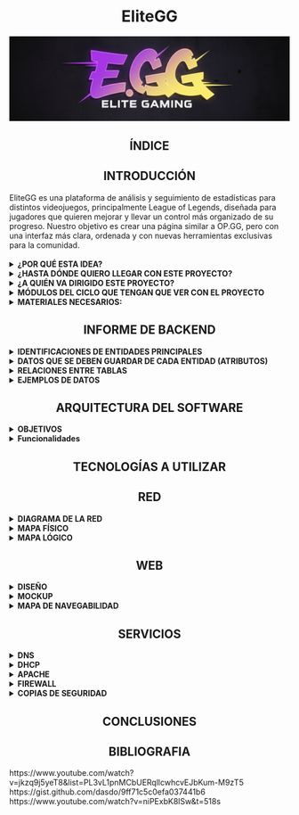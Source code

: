  <div align="center">
    <h1 style="text-align: center;">EliteGG</h1>
</div>

![Mi logo](assets/logo.png)

<div align="center">
    <h2 style="text-align: center;">ÍNDICE</h2>
</div>

<div align="center">
    <h2 style="text-align: center;">INTRODUCCIÓN</h2>
</div>

<div>
    EliteGG es una plataforma de análisis y seguimiento de estadísticas para distintos videojuegos, principalmente League of Legends, diseñada para jugadores que quieren mejorar y llevar un control más organizado de su progreso.
Nuestro objetivo es crear una página similar a OP.GG, pero con una interfaz más clara, ordenada y con nuevas herramientas exclusivas para la comunidad. 
    <br><br>
    <details>
    <summary><strong>¿POR QUÉ ESTA IDEA?</strong></summary>
    <hr style="margin-top: 10px; margin-bottom: 0px; border: none; height: 1px; visibility: hidden;">

Como usuarios habituales de este tipo de páginas, creemos que sería interesante crear una que sea nuestra. Además, el tema nos apasiona, ya que trata de un videojuego que se disfruta en el tiempo libre.<br>
Otra razón importante es poder desarrollar una página que resuelva los fallos de las webs existentes en este ámbito. Al ser usuarios recurrentes de estos servicios, se ha identificado varias áreas de mejora y funcionalidades que serán muy útiles e interesantes para la comunidad.
</details>
<details>
<summary><strong>¿HASTA DÓNDE QUIERO LLEGAR CON ESTE PROYECTO?</strong></summary>
<hr style="margin-top: 10px; margin-bottom: 0px; border: none; height: 1px; visibility: hidden;">
El objetivo principal es crear una página que sea realmente útil y consistente tanto a nivel técnico como a nivel visual, para ello se ha analizado distintas páginas ya existentes y listado las funcionalidades que la página acabará conteniendo. Dichas funciones son:<br>
1. Estadísticas personales detalladas: consultar historial de partidas, campeones más jugados y rendimiento por rol...<br>
2. Comparación con otros jugadores: medir tu nivel frente a amigos o rivales y descubrir en qué aspectos puedes mejorar.<br>
3. Calendario de eventos: Accede a un calendario con torneos, eventos y novedades del juego para no perderte nada. También puedes guardar algún equipo en concreto como favorito para recibir un correo cada vez que este tenga un partido.<br>
4. Consejos personalizados: Sugerencias de mejora basadas en tu estilo de juego y datos de la comunidad, como por ejemplo sugerencias de objetos según el campeón que quieras jugar y en contra de cuáles juegues. También te hará una plantilla donde podrás elegir qué campeones te gusta jugar para darte consejos de qué campeón de aquellos que te gustan deberías elegir en contra de enemigos concretos.<br>
5. La página también va a incluir videos de una corta duración haciendo una demostración de las habilidades de los personajes y de sus diferentes aspectos.<br>
</details>
<details>
 <summary><strong>¿A QUIÉN VA DIRIGIDO ESTE PROYECTO?</strong></summary>
 <hr style="margin-top: 10px; margin-bottom: 0px; border: none; height: 1px; visibility: hidden;">
El proyecto está dirigido a la comunidad de League of Legends, un factor que nos beneficia mucho en términos de visibilidad. Al ser un juego para todos los públicos, el único "requisito" para usar nuestra plataforma es jugar al juego. Aunque más adelante, si es posible, se incluirán más videojuegos, ya que así el alcance podrá ser mayor y así abarcar otras comunidades.
</details>
<details>
 <summary><strong>MÓDULOS DEL CICLO QUE TENGAN QUE VER CON EL PROYECTO</strong></summary>
  <hr style="margin-top: 10px; margin-bottom: 0px; border: none; height: 1px; visibility: hidden;">
 En el proyecto se incluirán varios módulos del curso:<br>
1. Aplicaciones web: Este módulo es fundamental, ya que necesitamos desarrollar una página web funcional y atractiva. Para ello, utilizaremos lenguajes de programación como HTML y CSS.<br>
2. Seguridad: La seguridad es un aspecto crucial. Implementaremos medidas para proteger nuestros servidores y la información de los usuarios (como sus nombres y contraseñas) contra posibles ataques o robos de datos.<br>
3. Sistemas operativos en red: Este módulo se aplicará directamente en el uso de máquinas virtuales (MV) para nuestros servidores, lo cual es esencial para el despliegue del proyecto.<br>
4. Servicios en red: Este módulo será imprescindible, ya que utilizaremos herramientas esenciales como DNS para el funcionamiento de nuestra plataforma.<br>
</details>
<details>
<summary><strong>MATERIALES NECESARIOS:</strong></summary>
<hr style="margin-top: 10px; margin-bottom: 0px; border: none; height: 1px; visibility: hidden;">
<strong>Físicos:<br></strong>
1. Ordenadores<br>
<strong>Lógicos:<br></strong>
1. Virtual Box (VM) <br>
2. Canva<br>
3. IA (Gemini)<br>
4. Visual Studio Code<br>
5. Vercel<br>
6. Trello<br>
7. Github<br>
8.Corrector<br>
9.Servicio DHCP en un servidor Windows diferente<br>
10.Servidor DNS primario<br>
11.Firewall: pfSense o Sophos<br>
12.Backup: Truenas y/o rsync<br>
13.Plan de contingencia<br>
</details>
    <div align="center">
    <h2 style="text-align: center;">INFORME DE BACKEND</h2>
</div>
<details>
<summary><strong>IDENTIFICACIONES DE ENTIDADES PRINCIPALES</strong></summary>
<hr style="margin-top: 10px; margin-bottom: 0px; border: none; height: 1px; visibility: hidden;">
<div>
<strong>¿Qué elementos importantes hay en tu web que necesitan almacenarse?<br></strong>
Usuarios y contraseñas, plan de eventos de los partidos oficiales, imágenes personajes, imágenes objetos, videos de las skins y habilidades (muchos videos), imágenes de cada juego para la primera página, y las recomendaciones que te da según tu personaje.
<br><br>
<strong>¿Qué tema de información almacena?<br></strong>
Usuarios (con contraseñas), fechas, imágenes, videos.
</div>
<br><br>
<strong>-¿Por qué necesitas guardarla en la base de datos?</strong>
    <br><br>
<div align="center">
  <img src="assets/tabla1.png" alt="tabla1">
</div>

<div>
*Los metadatos son los datos extendidos sobre un primer dato, en esta tabla improvisada hemos puesto de ejemplo un campeón (Jinx) que en este caso sería el dato.
Todo lo que muestra la tabla serían los metadatos de este campeón.
    <br><br>
</div>
<div align="center">
  <img src="assets/Tablajinx.png" alt="Tablajinx">
</div>
</details>

<details>
<summary><strong>DATOS QUE SE DEBEN GUARDAR DE CADA ENTIDAD (ATRIBUTOS)</strong></summary>
<hr style="margin-top: 10px; margin-bottom: 0px; border: none; height: 1px; visibility: hidden;">
Para cada entidad identificada en el punto anterior, describe qué información concreta se necesita guardar.
Por ejemplo, si una entidad es “Usuario”:<br>
1.Nombre<br>
2.Apellidos<br>
3.Correo electrónico<br>
4.Contraseña<br>
5.Fecha de registro<br>
    <br><br>
<strong>Indica el tipo de dato esperado (texto, número, fecha, etc.) y la definición que consideras que corresponde (varchar, int, decimal...)</strong><br>
<div align="center">
  <img src="assets/Tabla3.png" alt="Tabla3">
</div>
    <strong>*Booleano:</strong> Los datos booleanos son datos que se usan para conceptos positivos y negativos:<br>
Si/No<br>
Verdadero/Falso<br>
Afirmativo/negativo<br>
<div align="center">
  <img src="assets/EV.png" alt="EV">
</div>

<div align="center">
  <img src="assets/Tablacampeon.png" alt="Tablacampeon">
</div>

<div align="center">
  <img src="assets/Objetos.png" alt="Objetos">
</div>
</details>
<details>
<summary><strong>RELACIONES ENTRE TABLAS</strong></summary>
<hr style="margin-top: 10px; margin-bottom: 0px; border: none; height: 1px; visibility: hidden;">
    <div>

        
<strong>1.USUARIOS y CAMPEÓN/PERSONAJE (Estadísticas y Progreso)</strong><br>
Esta es la relación central para el análisis de estadísticas personales.<br>

<strong>2.USUARIOS y EVENTO/PARTIDO OFICIAL (Notificaciones y Favoritos)</strong><br>
Esta relación permite al sistema enviar las notificaciones por correo de los partidos favoritos.<br>

<strong>3.CAMPEÓN/PERSONAJE y OBJETOS (Consejos Personalizados)</strong><br>
Esta relación es fundamental para la funcionalidad de sugerencia de objetos e ítems contra campeones enemigos.<br>

<strong>4.CAMPEÓN/PERSONAJE u OBJETOS y ELEMENTOS MULTIMEDIA (Recursos)</strong><br>
Esta relación vincula los archivos de medios (imágenes, vídeos de skins, videos de habilidades) con la entidad a la que pertenecen.<br>
</div>
</details>

<details>
<summary><strong>EJEMPLOS DE DATOS</strong></summary>
<hr style="margin-top: 10px; margin-bottom: 0px; border: none; height: 1px; visibility: hidden;">
<div>
    Incluye un ejemplo de cada entidad con datos ficticios pero realistas.<br>
    <br><br>
  <div align="center">
  <img src="assets/USejemplo.png" alt="USejemplo">
  </div>  

<div align="center">
  <img src="assets/EVejemplo.png" alt="EVejemplo">
  </div>  

<div align="center">
  <img src="assets/OBejemplo.png" alt="OBejemplo">
  </div>
  
</div>
</details>

<div align="center">
    <h2 style="text-align: center;">ARQUITECTURA DEL SOFTWARE</h2>
</div>
<details>
 <summary><strong>OBJETIVOS</strong></summary>
  <hr style="margin-top: 10px; margin-bottom: 0px; border: none; height: 1px; visibility: hidden;">
 Estos són en formato lista los objetivos que tenemos con nuestra página:<br>
 <li>Desarrollar un sistema de registro/login seguro (intentaremos vincular el RIOT ID de los usuarios para poder verificar con más certeza quien accede a la página).</li>
   <hr style="margin-top: 10px; margin-bottom: 0px; border: none; height: 1px; visibility: hidden;">
 <li>Mostrar el historial de partidas, los campeones más jugados y el rendimiento por rol del usuario autenticado en una interfaz clara.</li>
    <div align="center">
          <img src="assets/PerfilJ.png" alt="PerfilJ">
    </div>
   <hr style="margin-top: 10px; margin-bottom: 0px; border: none; height: 1px; visibility: hidden;">
 <li>Implementar la funcionalidad de Combos rápidos y explicación de las habilidades del mismo basada en el campeón que le gusta al usuario.</li>
   <div align="center">
  <img src="assets/Habilidades.png" alt="Habilidades">
             </div>
  <div align="center">
  <img src="assets/Combos.png" alt="Combos">
             </div>
   <hr style="margin-top: 10px; margin-bottom: 0px; border: none; height: 1px; visibility: hidden;">
 <li>Integrar un calendario de eventos oficiales de LoL con la capacidad de que los usuarios marquen equipos favoritos para recibir notificaciones por correo.</li>
       <div align="center">
  <img src="assets/E-sports.png" alt="E-sports">
</div>
   <hr style="margin-top: 10px; margin-bottom: 0px; border: none; height: 1px; visibility: hidden;">
 <li>Botón de PvP, sirve para poder seleccionar 2 cuentas diferentes y comparar diferentes aspectos de ambos jugadores mostrados en pantalla.</li>
       <div align="center">
  <img src="assets/PvP.png" alt="PvP">
</div>
    <hr style="margin-top: 10px; margin-bottom: 0px; border: none; height: 1px; visibility: hidden;">
 <li>Base de datos donde almacenemos los campeones actuales del juego con sus historias resumidas para los curiosos que les guste mirar más allá del juego.</li>
  <div align="center">
  <img src="assets/Galeria.png" alt="Galeria">
</div>
     <hr style="margin-top: 10px; margin-bottom: 0px; border: none; height: 1px; visibility: hidden;">
 Ranking de los mejores jugadores que se actualiza de manera automática, pudiendo entrar a los perfiles de esos jugadores TOP.
 <div align="center">
  <img src="assets/Ranking.png" alt="Ranking">
</div>
</details>
<details>
 <summary><strong>Funcionalidades</strong></summary>
 Las funcionalidades de la página las se enseñaran en tabla dividiéndolas en ID, Prioridad, Explicación, Interacción, Estado.
<div align="center">
  <img src="assets/Ranking.png" alt="Ranking">
</div>
</details>
<div align="center">
    <h2 style="text-align: center;">TECNOLOGÍAS A UTILIZAR</h2>
</div>
<div align="center">
    <h2 style="text-align: center;">RED</h2>
</div>
<details>
    <summary><strong>DIAGRAMA DE LA RED</strong></summary>
</details>
<details>
    <summary><strong>MAPA FÍSICO</strong></summary>
</details>
<details>
    <summary><strong>MAPA LÓGICO</strong></summary>
    </details>
<div align="center">
    <h2 style="text-align: center;">WEB</h2>
</div>
<details>
    <summary><strong>DISEÑO</strong></summary>
    <hr style="margin-top: 10px; margin-bottom: 0px; border: none; height: 1px; visibility: hidden;">
Aqui se podrá observar las bases a nivel visual de lo que será la página web de EliteGG. 
    <br><br>
    <details>
    <summary><strong>Home page</strong></summary>
     <hr style="margin-top: 10px; margin-bottom: 0px; border: none; height: 1px; visibility: hidden;">
    <div align="center">
  <img src="assets/Homepage.png" alt="Homepage">
  </div>
  En nuestra Home page se encuentra primeramente una barra superior que contiene distintos objetos, comenzando por nuestro logo en un formato más pequeño y en la parte izquierda de la barra, seguido de "<strong>Campeones</strong>", "<strong>Notas del parche</strong>", "<strong>Ranking</strong>", "<strong>E-Sports</strong>", "<strong>PvP</strong>" y por último un buscador, y como se puede ver, estos últimos objetos se encuentran en la parte central de la barra superior, dicha barra superior se conservará en cualquier parte de la página. Seguido a esto, abajo tenemos el logo de "<strong>EliteGG</strong>" con un fondo del videojuego "<strong>League of Legends</strong>" y en su parte inferior otro buscador igual al anterior. Por último en la parte inferior tenemos un video decorativo del videojuego "League of Legends" que se reproduce de manera automática.
    </details> 
     <details>
    <summary><strong>Galeria de campeones</strong></summary>
         <hr style="margin-top: 10px; margin-bottom: 0px; border: none; height: 1px; visibility: hidden;">
    <div align="center">
          <img src="assets/Galeria.png" alt="Galeria">
    </div>
         En nuestra galería de campeones se puede observar un filtro para de esta manera poder encontrar a cualquier campeón en concreto de manera más rápida y sin que el usuario pierda el tiempo de manera innecesaria, los campeones están presentados con un formato de tarjeta para que de esta forma se les pueda apreciar correctamente.
     </details>
    <details>
       <summary><strong>Perfil de Jugador</strong></summary>
         <hr style="margin-top: 10px; margin-bottom: 0px; border: none; height: 1px; visibility: hidden;">
    <div align="center">
          <img src="assets/PerfilJ.png" alt="PerfilJ">
    </div>
      En esta plantilla visual se puede observar el perfil de un jugador aleatorio, en dicho perfil se puede obtener distinta información, como puede ser su nivel de cuenta dentro del videojuego, cuánta gente ha visualizado su perfil, su rango, el historial de partidas, los roles que juega y las indicaciones de con cuánta frecuencia los juega junto al porcentaje de partidas que gana con cada rol y cuáles son los campeones que juega más.
</details>
    <details>
     <summary><strong>PvP</strong></summary>  
         <hr style="margin-top: 10px; margin-bottom: 0px; border: none; height: 1px; visibility: hidden;">
        <div align="center">
  <img src="assets/PvP.png" alt="PvP">
</div>
        En <strong>"PvP"</strong> lo que ocurre es la comparación de cuentas de dos jugadores distintos, se deja de mostrar el historial de partidas y se comparan estadísticas en formato de porcentajes de ambos jugadores, de esta forma se puede analizar quien de los dos tiene un nivel más alto.
    </details>
    <details>
      <summary><strong>E-sports</strong></summary>
         <hr style="margin-top: 10px; margin-bottom: 0px; border: none; height: 1px; visibility: hidden;">
        <div align="center">
  <img src="assets/E-sports.png" alt="E-sports">
</div>
        En la sección <strong>"E-sports"</strong> hay distintas funciones, cuándo el usuario accede a <strong>"E-sports"</strong> se le muestra en primer lugar una selección de las distintas ligas que hay en activo en este momento, una vez escoge la liga se le muestra un calendario con las fechas de los partidos que habrá en el futuro, junto a una lista general de todos los equipos, en esta parte de la página el usuario también tiene la opción de añadir un equipo como favorito, por último el usuario también puede acceder dentro de un equipo en concreto para ver la plantilla de jugadores con la que cuenta.
    </details>
    <details>
         <summary><strong>Campeón</strong></summary>
         <hr style="margin-top: 10px; margin-bottom: 0px; border: none; height: 1px; visibility: hidden;">
         <div align="center">
  <img src="assets/Campeon.png" alt="Campeon">
</div>
        Este es el plano de lo que aparecerá una vez entremos a un campeón en concreto, habrá dos formas de hacerlo, ya sea buscando su nombre en las barras de búsqueda o en la galería de campeones, una vez entremos lo que podremos observar serán imágenes de los distintos aspectos de dicho campeón, acompañadas del su respectivo nombre y en un formato llamado "carrusel". Además haciendo scroll hacia abajo habrá distintos botones que te llevarán a las siguientes ubicaciones:<br> 
        <strong>
        1. Build<br>
        2. Habilidades<br>
        3. Matchups<br>
        4. Fast Combos<br>
        5. Parches<br></strong>
    Todo esto enfocado al personaje que hayamos escogido anteriormente. Por último si el usuario decide seguir scrolleando se encontrara con una sección especial de la historia del campeón.
    </details>
    <details>
          <summary><strong>Habilidades</strong></summary>
         <hr style="margin-top: 10px; margin-bottom: 0px; border: none; height: 1px; visibility: hidden;">
         <div align="center">
  <img src="assets/Habilidades.png" alt="Habilidades">
             </div>
             Este es el plano de uno de lo que se verá dentro del boton <strong>"Habilidades"</strong> anteriormente mencionado. Aqui se podrá observar todas las habilidades del campeón que hayamos seleccionado, acompañadas de un video demostrativo y una descripción de cada habilidad respectivamente.
    </details>
      
 <details>
          <summary><strong>Builds</strong></summary>
         <hr style="margin-top: 10px; margin-bottom: 0px; border: none; height: 1px; visibility: hidden;">
         
  <div align="center">
  <img src="assets/Build1.png" alt="Build1">
             </div>  
            Esto será lo primero que vea el usuario una vez entre al apartado de <b>"BUILD"</b>, aqui se muestran tres tipos de build entre las que el usuario podrá escoger la que mas le guste.
    <div align="center">
  <img src="assets/Build2.png" alt="Build2">
             </div>
             Una vez escogida una build se te mostrara a detalle las <b>"Runas"</b> del tipo de build que el usuario haya escogido.
             <div align="center">
  <img src="assets/Build3.png" alt="Build3">
             </div> 
             Después de las runas se mostrará una guia de los objetos que el usuario se debe comprar, junto al orden en el que lo debe hacer y el porcentaje de partidas que suelen ganar.
             </details>
             <details>
   <summary><strong>Matchups</strong></summary>
         <hr style="margin-top: 10px; margin-bottom: 0px; border: none; height: 1px; visibility: hidden;">
         
  <div align="center">
  <img src="assets/Matchups.png" alt="Matchups">
             </div>
   Esto es lo que verá el usuario una vez entre a la sección "Matchups" del campeón que haya escogido anteriormente, aqui se podrá observar que tan bueno es tu campeón en contra de otro en concreto, acompañado de una lista general de campeones que contrarrestan el tuyo, y que campeones son contrarrestados por tu personaje.
   </details>
   <details>
   <summary><strong>Combos</strong></summary>
     <hr style="margin-top: 10px; margin-bottom: 0px; border: none; height: 1px; visibility: hidden;">
  
 <div align="center">
  <img src="assets/Combos.png" alt="Combos">
             </div>
             En este apartado de la página web el usuario podrá acceder a una lista de distintos combos del personaje que haya escogido anteriormente, cada combo tendra una serie de pasos y un video de demostración para llevarlo a cabo y que el usuario los pueda entender de manera clara, además los combos están divididos por dificultad.
             </details>
             </details>
<details>
    <summary><strong>MOCKUP</strong></summary>
</details>
<details>
    <summary><strong>MAPA DE NAVEGABILIDAD</strong></summary>
 <hr style="margin-top: 10px; margin-bottom: 0px; border: none; height: 1px; visibility: hidden;">
 El mapa de navegabilidad de EliteGG está creado haciendo uso de la herramienta llamada "Miro". Aqui está el link para poder acceder a este: 
 <a href="https://miro.com/welcomeonboard/bTVUbUlFN1FGRnhXdG1xaGhqOHVJR1FHMzRRdFpmZmNpbDIvdFJVVXFWNEE1NzFYTGVOV0pnTk84eGR4VFBiVmFiNVAzckp5UkxlTGJUek93RkJ4a2FES25HKy9mVGh0L3pKZHowQnkrOXlKRnBndCtQZlRIM2RLR3ByRytSdEdnbHpza3F6REdEcmNpNEFOMmJXWXBBPT0hdjE=?share_link_id=324546481202"> <target=blank>Acceder al Mapa</a>. Este mapa tiene una estructura perfectamente pensada, los rombos representan la "Home page", los cuadrados morados representan botones/objetos interactuables, y los cuadrados amarillos representan aspectos puramente visuales. La estructura de la web está perfectamente interconectada unas funciones con otras, de esta manera el usuario puede llegar a cualquier parte de la web con la menor cantidad de clics posible.     
</details>
<div align="center">
    <h2 style="text-align: center;">SERVICIOS</h2>
</div>
<details>
    <summary><strong>DNS</strong></summary>
</details>
<details>
    <summary><strong>DHCP</strong></summary>
</details>
<details>
    <summary><strong>APACHE</strong></summary>
</details>
<details>
    <summary><strong>FIREWALL</strong></summary>
</details>
<details>
    <summary><strong>COPIAS DE SEGURIDAD</strong></summary>
</details>
<div align="center">
    <h2 style="text-align: center;">CONCLUSIONES</h2>
</div>
<div align="center">
    <h2 style="text-align: center;">BIBLIOGRAFIA</h2>
</div>
<div>
https://www.youtube.com/watch?v=jkzq9j5yeT8&list=PL3vL1pnMCbUERqllcwhcvEJbKum-M9zT5<br>
https://gist.github.com/dasdo/9ff71c5c0efa037441b6<br>
https://www.youtube.com/watch?v=niPExbK8lSw&t=518s<br>
</div>
